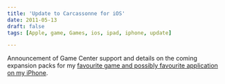 ```yaml
---
title: 'Update to Carcassonne for iOS'
date: 2011-05-13
draft: false
tags: [Apple, game, Games, ios, ipad, iphone, update]

---
```


Announcement of Game Center support and details on the coming expansion packs for my [favourite game and possibly favourite application on my iPhone](http://click.linksynergy.com/fs-bin/stat?id=6PFrOqNV4B8&offerid=146261&type=3&subid=0&tmpid=1826&RD_PARM1=http%253A%252F%252Fitunes.apple.com%252Fca%252Fapp%252Fcarcassonne%252Fid375295479%253Fmt%253D8%2526uo%253D4%2526partnerId%253D30).